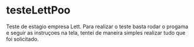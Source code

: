 # testeLettPoo
Teste de estagio empresa Lett.
Para realizar o teste basta rodar o progama e seguir as instruçoes na tela, tentei de maneira simples realizar tudo que foi solicitado.
